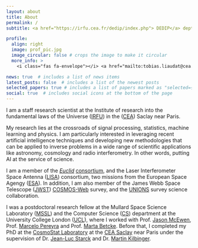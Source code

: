 ```yaml
---
layout: about
title: About
permalink: /
subtitle: <a href="https://irfu.cea.fr/dedip/index.php"> DEDIP</a> dept., <a href="https://irfu.cea.fr/index.php"> IRFU</a>, <a href="https://www.cea.fr">CEA</a>, Saclay, France.

profile:
  align: right
  image: prof_pic.jpg
  image_circular: false # crops the image to make it circular
  more_info: >
    <i class="fas fa-envelope"></i> <a href="mailto:tobias.liaudat@cea.fr">tobias.liaudat@cea.fr</a>

news: true  # includes a list of news items
latest_posts: false  # includes a list of the newest posts
selected_papers: true # includes a list of papers marked as "selected={true}"
social: true  # includes social icons at the bottom of the page
---
```


I am a staff research scientist at the Institute of research into the fundamental laws of the Universe (<a href="https://irfu.cea.fr/index.php">IRFU</a>) in the (<a href="https://www.cea.fr">CEA</a>) Saclay near Paris.

My research lies at the crossroads of signal processing, statistics, machine learning and physics. I am particularly interested in leveraging recent artificial intelligence techniques and developing new methodologies that can be applied to inverse problems in a wide range of scientific applications like astronomy, cosmology and radio interferometry. In other words, putting AI at the service of science.

I am a member of the <a href="https://www.esa.int/Science_Exploration/Space_Science/Euclid">_Euclid_</a> <a href="https://www.euclid-ec.org"> consortium</a>, and the Laser Interferometer Space Antenna (<a href="https://www.esa.int/Science_Exploration/Space_Science/Capturing_the_ripples_of_spacetime_LISA_gets_go-ahead">LISA</a>) consortium, two missions from the European Space Agengy (<a href="https://www.esa.int">ESA</a>). In addition, I am also member of the James Webb Space Telescope (<a href="https://webb.nasa.gov">JWST</a>) <a href="https://webb.nasa.gov">[COSMOS-Web](https://cosmos.astro.caltech.edu/page/cosmosweb)</a> survey, and the <a href="https://www.skysurvey.cc">UNIONS</a> survey science collaboration.

I was a postdoctoral research fellow at the Mullard Space Science Laboratory (<a href="https://www.ucl.ac.uk/mssl/mullard-space-science-laboratory">MSSL</a>) and the Computer Science (<a href="https://www.ucl.ac.uk/computer-science/ucl-computer-science">CS</a>) department at the University College London (<a href="https://www.ucl.ac.uk">UCL</a>), where I worked with Prof. <a href="http://www.jasonmcewen.org">Jason McEwen</a>, Prof. <a href="https://www.macs.hw.ac.uk/~mp71/index.html">Marcelo Pereyra</a> and Prof. <a href="https://sites.google.com/site/mbetcke/">Marta Betcke</a>. Before that, I completed my PhD at the <a href="https://www.cosmostat.org">CosmoStat Laboratory</a> at the <a href="https://www.cea.fr/english/Pages/Welcome.aspx">CEA Saclay</a> near Paris under the supervision of Dr. <a href="https://jstarck.cosmostat.org">Jean-Luc Starck</a> and Dr. <a href="http://www.cosmostat.org/people/kilbinger">Martin Kilbinger</a>.



